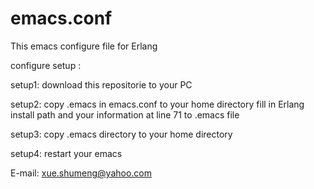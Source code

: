 # emacs.conf

This emacs configure file for Erlang

configure setup :

setup1: download this repositorie to your PC

setup2: copy .emacs in emacs.conf to your home directory
        fill in Erlang install path and your information
        at line 71 to .emacs file

setup3: copy .emacs directory to your home directory

setup4: restart your emacs


E-mail: xue.shumeng@yahoo.com

